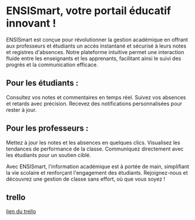 # ENSISmart, votre portail éducatif innovant !

ENSISmart est conçue pour révolutionner la gestion académique en offrant aux professeurs et étudiants un accès instantané et sécurisé à leurs notes et registres d'absences. Notre plateforme intuitive permet une interaction fluide entre les enseignants et les apprenants, facilitant ainsi le suivi des progrès et la communication efficace.

## Pour les étudiants :

Consultez vos notes et commentaires en temps réel.
Suivez vos absences et retards avec précision.
Recevez des notifications personnalisées pour rester à jour.

## Pour les professeurs :

Mettez à jour les notes et les absences en quelques clics.
Visualisez les tendances de performance de la classe.
Communiquez directement avec les étudiants pour un soutien ciblé.

Avec ENSISmart, l'information académique est à portée de main, simplifiant la vie scolaire et renforçant l'engagement des étudiants. Rejoignez-nous et découvrez une gestion de classe sans effort, où que vous soyez !

## trello

[lien du trello](https://trello.com/b/rMhFDhbs)






